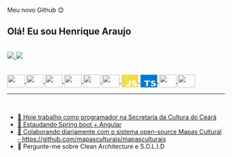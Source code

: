 Meu novo Github 😊

## Olá! Eu sou Henrique Araujo

<br>

<div>
  <a href="https://github.com/HenriqueAraujo092">
  <img height="160em" src="https://github-readme-stats.vercel.app/api?username=HenriqueAraujo092&show_icons=true&theme=dark&include_all_commits=true&count_private=true"/>
  <img height="160em" src="https://github-readme-stats.vercel.app/api/top-langs/?username=HenriqueAraujo092&layout=compact&langs_count=7&theme=dark"/>
</div>
  
<br>
   
<div style="display: inline_block"><br>   
  <img align="center" height="30" width="40" src="https://cdn.jsdelivr.net/gh/devicons/devicon/icons/php/php-plain.svg">
  <img align="center" height="30" width="40" src="https://cdn.jsdelivr.net/gh/devicons/devicon/icons/laravel/laravel-plain-wordmark.svg">
  <img align="center" height="30" width="40" src="https://cdn.jsdelivr.net/gh/devicons/devicon/icons/java/java-original-wordmark.svg">
  <img align="center" height="30" width="40" src="https://cdn.jsdelivr.net/gh/devicons/devicon/icons/spring/spring-original.svg">
  <img align="center" height="30" width="40" src="https://cdn.jsdelivr.net/gh/devicons/devicon/icons/angularjs/angularjs-original.svg">
  <img align="center" height="30" width="40" src="https://cdn.jsdelivr.net/gh/devicons/devicon/icons/ionic/ionic-original.svg">
  <img align="center" height="30" width="40" src="https://raw.githubusercontent.com/devicons/devicon/master/icons/javascript/javascript-plain.svg">
  <img align="center" height="30" width="40" src="https://raw.githubusercontent.com/devicons/devicon/master/icons/typescript/typescript-plain.svg"> 
  <img align="center" height="30" width="40" src="https://cdn.jsdelivr.net/gh/devicons/devicon/icons/docker/docker-original-wordmark.svg">
  <img align="center" height="30" width="40" src="https://cdn.jsdelivr.net/gh/devicons/devicon/icons/nodejs/nodejs-original-wordmark.svg">
</div>
  
<hr>
  
<br>

- 🔭 Hoje trabalho como programador na Secretaria da Cultura do Ceará
- 🌱 Estaudando Spring boot + Angular
- 👯 Colaborando diariamente com o sistema open-source Mapas Cultural - https://github.com/mapasculturais/mapasculturais
- 💬 Pergunte-me sobre Clean Architecture e S.O.L.I.D

